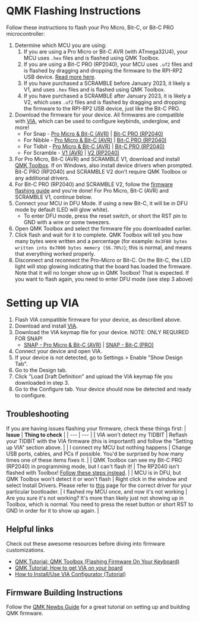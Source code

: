 # QMK Flashing Instructions

Follow these instructions to flash your Pro Micro, Bit-C, or Bit-C PRO microcontroller:

1. Determine which MCU you are using: 
   1. If you are using a Pro Micro or Bit-C AVR (with ATmega32U4), your MCU uses `.hex` files and is flashed using QMK Toolbox.
   1. If you are using a Bit-C PRO (RP2040), your MCU uses `.uf2` files and is flashed by dragging and dropping the firmware to the RPI-RP2 USB device. [Read more here](https://github.com/nullbitsco/docs/blob/main/bit-c-pro/user_guide_en.md).
   1. If you have purchased a SCRAMBLE before January 2023, it likely a V1, and uses `.hex` files and is flashed using QMK Toolbox.
   1. If you have purchased a SCRAMBLE after January 2023, it is likely a V2, which uses `.uf2` files and is flashed by dragging and dropping the firmware to the RPI-RP2 USB device, just like the Bit-C PRO.
1. Download the firmware for your device. All firmwares are compatible with [VIA](https://caniusevia.com), which can be used to configure keybinds, underglow, and more!
   - For Snap - [Pro Micro & Bit-C (AVR)](https://github.com/nullbitsco/firmware/releases/download/latest/nullbitsco_snap_via.hex) | [Bit-C PRO (RP2040)](https://github.com/nullbitsco/firmware/releases/download/nightly-rp2040/nullbitsco_snap_rp2040_via.uf2)
   - For Nibble - [Pro Micro & Bit-C (AVR)](https://github.com/nullbitsco/firmware/releases/download/latest/nullbitsco_nibble_via.hex) | [Bit-C PRO (RP2040)](https://github.com/nullbitsco/firmware/releases/download/nightly-rp2040/nullbitsco_nibble_rp2040_via.uf2)
   - For Tidbit - [Pro Micro & Bit-C (AVR)](https://github.com/nullbitsco/firmware/releases/download/latest/nullbitsco_tidbit_via.hex) | [Bit-C PRO (RP2040)](https://github.com/nullbitsco/firmware/releases/download/nightly-rp2040/nullbitsco_tidbit_rp2040_via.uf2)
   - For Scramble - [V1 (AVR)](https://github.com/nullbitsco/firmware/releases/download/latest/nullbitsco_scramble_via.hex) | [V2 (RP2040)](https://github.com/nullbitsco/firmware/releases/download/nightly-rp2040/nullbitsco_scramble_v2_via.uf2)
1. For Pro Micro, Bit-C (AVR) and SCRAMBLE V1, download and install [QMK Toolbox](https://github.com/qmk/qmk_toolbox/releases). If on Windows, also install device drivers when prompted. Bit-C PRO (RP2040) and SCRAMBLE V2 don't require QMK Toolbox or any additional drivers.
1. For Bit-C PRO (RP2040) and SCRAMBLE V2, follow the [firmware flashing guide](https://github.com/nullbitsco/docs/blob/main/bit-c-pro/user_guide_en.md#loading-new-firmware) and you're done! For Pro Micro, Bit-C (AVR) and SCRAMBLE V1, continue below.
1. Connect your MCU in DFU Mode. If using a new Bit-C, it will be in DFU mode by default (LED will glow white).
   - To enter DFU mode, press the reset switch, or short the RST pin to GND with a wire or some tweezers.
1. Open QMK Toolbox and select the firmware file you downloaded earlier.
1. Click flash and wait for it to complete. QMK Toolbox will tell you how many bytes were written and a percentage (for example: `0x3F80 bytes written into 0x7000 bytes memory (56.70%)`); this is normal, and means that everything worked properly.
1. Disconnect and reconnect the Pro-Micro or Bit-C. On the Bit-C, the LED light will stop glowing indicating that the board has loaded the firmware. Note that it will no longer show up in QMK Toolbox! That is expected. If you want to flash again, you need to enter DFU mode (see step 3 above)

# Setting up VIA

1. Flash VIA compatible firmware for your device, as described above.
1. Download and install [VIA](https://caniusevia.com).
1. Download the VIA keymap file for your device. NOTE: ONLY REQUIRED FOR SNAP!
   - [SNAP - Pro Micro & Bit-C (AVR)](https://raw.githubusercontent.com/nullbitsco/snap/main/keymaps/via/snap_v3.json)  |  [SNAP - Bit-C (PRO)](https://raw.githubusercontent.com/nullbitsco/snap/rp2040_clean/rp2040/keymaps/via/snap.json)
3. Connect your device and open VIA.
4. If your device is not detected, go to Settings > Enable "Show Design Tab".
5. Go to the Design tab.
6. Click "Load Draft Definition" and upload the VIA keymap file you downloaded in step 3.
7. Go to the Configure tab. Your device should now be detected and ready to configure.

## <a name="troubleshooting"></a> Troubleshooting

If you are having issues flashing your firmware, check these things first:
| **Issue** | **Thing to check** |
| --- | --- |
| VIA won't detect my TIDBIT | Reflash your TIDBIT with the VIA firmware (this is important!) and follow the "Setting up VIA" section above. |
| I connect my MCU but nothing happens | Change USB ports, cables, and PCs if possible. You'd be surprised by how many times one of these items fixes it. |
| QMK Toolbox can see my Bit-C PRO (RP2040) in programming mode, but I can't flash it! | The RP2040 isn't flashed with Toolbox! [Follow these steps instead](https://github.com/nullbitsco/docs/blob/main/bit-c-pro/user_guide_en.md). |
| MCU is in DFU, but QMK Toolbox won't detect it or won't flash | Right click in the window and select Install Drivers. Please refer to [this](https://docs.qmk.fm/#/driver_installation_zadig?id=list-of-known-bootloaders) page for the correct driver for your particular bootloader. |
I flashed my MCU once, and now it's not working | Are you sure it's not working? It's more than likely just not showing up in Toolbox, which is normal. You need to press the reset button or short RST to GND in order for it to show up again. |

## <a name="helpful_links"></a> Helpful links

Check out these awesome resources before diving into firmware customizations.

- [QMK Tutorial: QMK Toolbox (Flashing Firmware On Your Keyboard)](https://youtu.be/fuBJbdCFF0Q)
- [QMK Tutorial: How to get VIA on your board](https://youtu.be/lyvf7Yp1z5g)
- [How to Install/Use VIA Configurator (Tutorial)](https://youtu.be/78zVepszCmE)

## Firmware Building Instructions

Follow the [QMK Newbs Guide](https://docs.qmk.fm/#/newbs) for a great tutorial on setting up and building QMK firmware.
